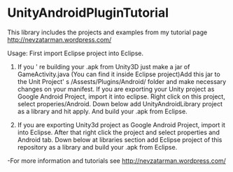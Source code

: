UnityAndroidPluginTutorial
==========================


This library includes the projects and examples from my tutorial page http://nevzatarman.wordpress.com/

Usage: First import Eclipse project into Eclipse.

1. If you ' re building your .apk from Unity3D just make a jar of GameActivity.java (You can find it inside Eclipse project)Add this jar to the Unit Project' s /Assests/Plugins/Android/ folder and make necessary changes on your manifest.
If you are exporting your Unity project as Google Android Project, import it into eclipse. Right click on this project, select properies/Android. Down below add UnityAndroidLibrary project as a library and hit apply. And build your .apk from Eclipse.

2. If you are exporting Unity3d project as Google Android Project, import it into Eclipse. After that right click the project and select properties and Android tab. Down below at libraries section add Eclipse project of this repository as a library and build your .apk from Eclipse.

-For more information and tutorials see http://nevzatarman.wordpress.com/
